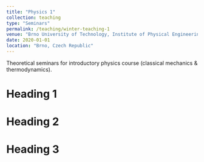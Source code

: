 ```yaml
---
title: "Physics 1"
collection: teaching
type: "Seminars"
permalink: /teaching/winter-teaching-1
venue: "Brno University of Technology, Institute of Physical Engineering and Nanotechnology"
date: 2020-01-01
location: "Brno, Czech Republic"
---
```


Theoretical seminars for introductory physics course (classical mechanics & thermodynamics).

Heading 1
======

Heading 2
======

Heading 3
======